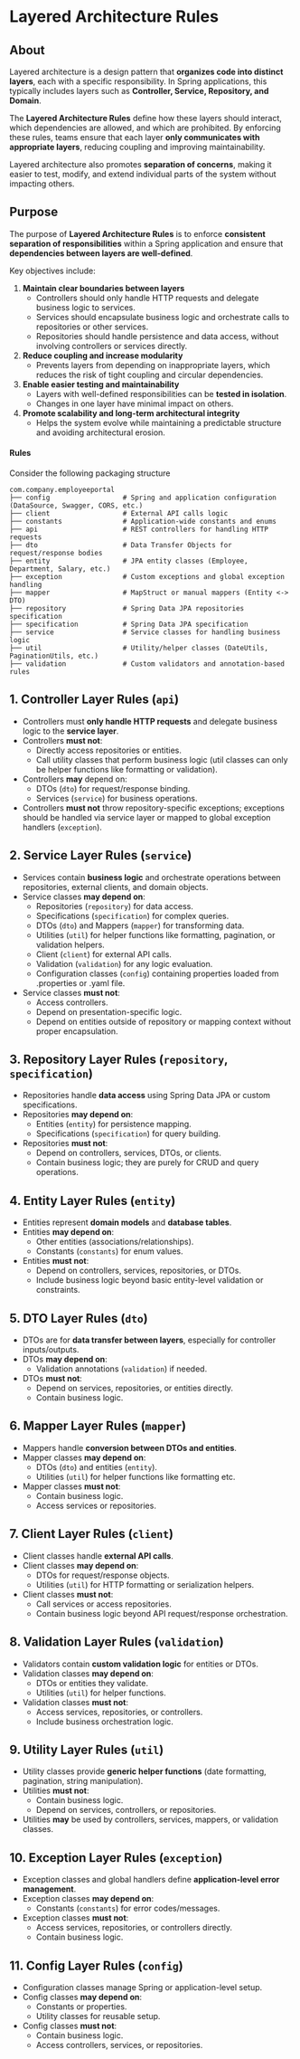 # Layered Architecture Rules

## About

Layered architecture is a design pattern that **organizes code into distinct layers**, each with a specific responsibility. In Spring applications, this typically includes layers such as **Controller, Service, Repository, and Domain**.

The **Layered Architecture Rules** define how these layers should interact, which dependencies are allowed, and which are prohibited. By enforcing these rules, teams ensure that each layer **only communicates with appropriate layers**, reducing coupling and improving maintainability.

Layered architecture also promotes **separation of concerns**, making it easier to test, modify, and extend individual parts of the system without impacting others.

## Purpose

The purpose of **Layered Architecture Rules** is to enforce **consistent separation of responsibilities** within a Spring application and ensure that **dependencies between layers are well-defined**.

Key objectives include:

1. **Maintain clear boundaries between layers**
   * Controllers should only handle HTTP requests and delegate business logic to services.
   * Services should encapsulate business logic and orchestrate calls to repositories or other services.
   * Repositories should handle persistence and data access, without involving controllers or services directly.
2. **Reduce coupling and increase modularity**
   * Prevents layers from depending on inappropriate layers, which reduces the risk of tight coupling and circular dependencies.
3. **Enable easier testing and maintainability**
   * Layers with well-defined responsibilities can be **tested in isolation**.
   * Changes in one layer have minimal impact on others.
4. **Promote scalability and long-term architectural integrity**
   * Helps the system evolve while maintaining a predictable structure and avoiding architectural erosion.

#### Rules

Consider the following packaging structure

```
com.company.employeeportal
├── config                  # Spring and application configuration (DataSource, Swagger, CORS, etc.)
├── client                  # External API calls logic
├── constants               # Application-wide constants and enums
├── api                     # REST controllers for handling HTTP requests
├── dto                     # Data Transfer Objects for request/response bodies
├── entity                  # JPA entity classes (Employee, Department, Salary, etc.)
├── exception               # Custom exceptions and global exception handling
├── mapper                  # MapStruct or manual mappers (Entity <-> DTO)
├── repository              # Spring Data JPA repositories specification
├── specification           # Spring Data JPA specification 
├── service                 # Service classes for handling business logic
├── util                    # Utility/helper classes (DateUtils, PaginationUtils, etc.)
├── validation              # Custom validators and annotation-based rules
```

## **1. Controller Layer Rules (`api`)**

* Controllers must **only handle HTTP requests** and delegate business logic to the **service layer**.
* Controllers **must not**:
  * Directly access repositories or entities.
  * Call utility classes that perform business logic (util classes can only be helper functions like formatting or validation).
* Controllers **may** depend on:
  * DTOs (`dto`) for request/response binding.
  * Services (`service`) for business operations.
* Controllers **must not** throw repository-specific exceptions; exceptions should be handled via service layer or mapped to global exception handlers (`exception`).

## **2. Service Layer Rules (`service`)**

* Services contain **business logic** and orchestrate operations between repositories, external clients, and domain objects.
* Service classes **may depend on**:
  * Repositories (`repository`) for data access.
  * Specifications (`specification`) for complex queries.
  * DTOs (`dto`) and Mappers (`mapper`) for transforming data.
  * Utilities (`util`) for helper functions like formatting, pagination, or validation helpers.
  * Client (`client`) for external API calls.
  * Validation (`validation`) for any logic evaluation.
  * Configuration classes (`config`) containing properties loaded from .properties or .yaml file.
* Service classes **must not**:
  * Access controllers.
  * Depend on presentation-specific logic.
  * Depend on entities outside of repository or mapping context without proper encapsulation.

## **3. Repository Layer Rules (`repository`, `specification`)**

* Repositories handle **data access** using Spring Data JPA or custom specifications.
* Repositories **may depend on**:
  * Entities (`entity`) for persistence mapping.
  * Specifications (`specification`) for query building.
* Repositories **must not**:
  * Depend on controllers, services, DTOs, or clients.
  * Contain business logic; they are purely for CRUD and query operations.

## **4. Entity Layer Rules (`entity`)**

* Entities represent **domain models** and **database tables**.
* Entities **may depend on**:
  * Other entities (associations/relationships).
  * Constants (`constants`) for enum values.
* Entities **must not**:
  * Depend on controllers, services, repositories, or DTOs.
  * Include business logic beyond basic entity-level validation or constraints.

## **5. DTO Layer Rules (`dto`)**

* DTOs are for **data transfer between layers**, especially for controller inputs/outputs.
* DTOs **may depend on**:
  * Validation annotations (`validation`) if needed.
* DTOs **must not**:
  * Depend on services, repositories, or entities directly.
  * Contain business logic.

## **6. Mapper Layer Rules (`mapper`)**

* Mappers handle **conversion between DTOs and entities**.
* Mapper classes **may depend on**:
  * DTOs (`dto`) and entities (`entity`).
  * Utilities (`util`) for helper functions like formatting etc.
* Mapper classes **must not**:
  * Contain business logic.
  * Access services or repositories.

## **7. Client Layer Rules (`client`)**

* Client classes handle **external API calls**.
* Client classes **may depend on**:
  * DTOs for request/response objects.
  * Utilities (`util`) for HTTP formatting or serialization helpers.
* Client classes **must not**:
  * Call services or access repositories.
  * Contain business logic beyond API request/response orchestration.

## **8. Validation Layer Rules (`validation`)**

* Validators contain **custom validation logic** for entities or DTOs.
* Validation classes **may depend on**:
  * DTOs or entities they validate.
  * Utilities (`util`) for helper functions.
* Validation classes **must not**:
  * Access services, repositories, or controllers.
  * Include business orchestration logic.

## **9. Utility Layer Rules (`util`)**

* Utility classes provide **generic helper functions** (date formatting, pagination, string manipulation).
* Utilities **must not**:
  * Contain business logic.
  * Depend on services, controllers, or repositories.
* Utilities **may** be used by controllers, services, mappers, or validation classes.

## **10. Exception Layer Rules (`exception`)**

* Exception classes and global handlers define **application-level error management**.
* Exception classes **may depend on**:
  * Constants (`constants`) for error codes/messages.
* Exception classes **must not**:
  * Access services, repositories, or controllers directly.
  * Contain business logic.

## **11. Config Layer Rules (`config`)**

* Configuration classes manage Spring or application-level setup.
* Config classes **may depend on**:
  * Constants or properties.
  * Utility classes for reusable setup.
* Config classes **must not**:
  * Contain business logic.
  * Access controllers, services, or repositories.
